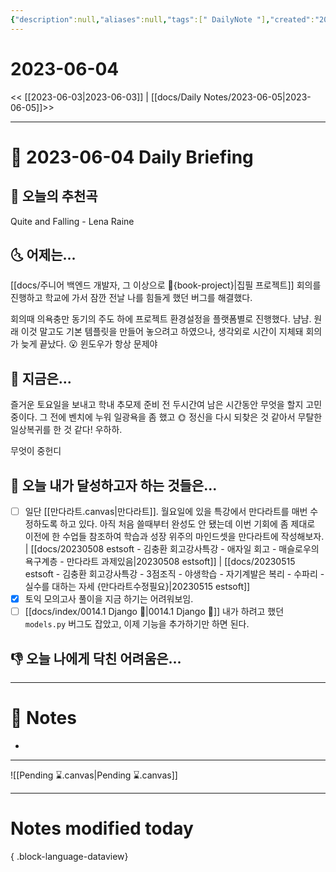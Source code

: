 ```yaml
---
{"description":null,"aliases":null,"tags":[" DailyNote "],"created":"2023-06-04T11:43:22","updated":"2023-07-15T21:30:20","title":"2023-06-04","dg-publish":true,"permalink":"/docs/daily-notes/2023-06-04/","dgPassFrontmatter":true}
---
```



# 2023-06-04

<< [[2023-06-03\|2023-06-03]] | [[docs/Daily Notes/2023-06-05\|2023-06-05]]>>

---

# 📅 2023-06-04 Daily Briefing

## 🎵 오늘의 추천곡

Quite and Falling - Lena Raine

## 🌜 어제는...

[[docs/주니어 백엔드 개발자, 그 이상으로 🚀{book-project}\|집필 프로젝트]] 회의를 진행하고 학교에 가서 잠깐 전날 나를 힘들게 했던 버그를 해결했다. 

회의때 의욕충만 동기의 주도 하에 프로젝트 환경설정을 플랫폼별로 진행했다. 냠냠. 원래 이것 말고도 기본 템플릿을 만들어 놓으려고 하였으나, 생각외로 시간이 지체돼 회의가 늦게 끝났다. 😮 윈도우가 항상 문제야

## 🙌 지금은...

즐거운 토요일을 보내고 학내 추모제 준비 전 두시간여 남은 시간동안 무엇을 할지 고민중이다. 그 전에 벤치에 누워 일광욕을 좀 했고 🌞 정신을 다시 되찾은 것 같아서 무탈한 일상복귀를 한 것 같다! 우하하. 

무엇이 중헌디

## 🚀 오늘 내가 달성하고자 하는 것들은...

- [ ] 일단 [[만다라트.canvas|만다라트]]. 월요일에 있을 특강에서 만다라트를 매번 수정하도록 하고 있다. 아직 처음 쓸때부터 완성도 안 됐는데 이번 기회에 좀 제대로 이전에 한 수업들 참조하여 학습과 성장 위주의 마인드셋을 만다라트에 작성해보자. | [[docs/20230508 estsoft - 김충환 회고강사특강 - 애자일 회고 - 매슬로우의 욕구계층 - 만다라트 과제있음\|20230508 estsoft]] | [[docs/20230515 estsoft - 김충환 회고강사특강 - 3점조직 - 야생학습 - 자기계발은 복리 - 수파리 - 실수를 대하는 자세 {만다라트수정필요}\|20230515 estsoft]] 
- [x] 토익 모의고사 풀이을 지금 하기는 어려워보임. 
- [ ] [[docs/index/0014.1 Django 🎈\|0014.1 Django 🎈]] 내가 하려고 했던 `models.py` 버그도 잡았고, 이제 기능을 추가하기만 하면 된다.

## 👎 오늘 나에게 닥친 어려움은...

---

# 📝 Notes

- 

___

![[Pending ⌛.canvas\|Pending ⌛.canvas]]

---

# Notes modified today


{ .block-language-dataview}
